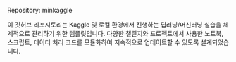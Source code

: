 Repository: minkaggle

이 깃허브 리포지토리는 Kaggle 및 로컬 환경에서 진행하는 딥러닝/머신러닝 실습을 체계적으로 관리하기 위한 템플릿입니다. 다양한 챌린지와 프로젝트에서 사용한 노트북, 스크립트, 데이터 처리 코드를 모듈화하여 지속적으로 업데이트할 수 있도록 설계되었습니다.
